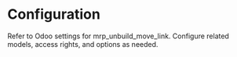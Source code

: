 # Configuration

Refer to Odoo settings for mrp_unbuild_move_link. Configure related models, access rights, and options as needed.
